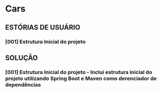 # Cars

## ESTÓRIAS DE USUÁRIO
### [001] Estrutura Inicial do projeto


## SOLUÇÃO
### [001] Estrutura Inicial do projeto - Inclui estrutura inicial do projeto utilizando Spring Boot e Maven como derenciador de dependências


